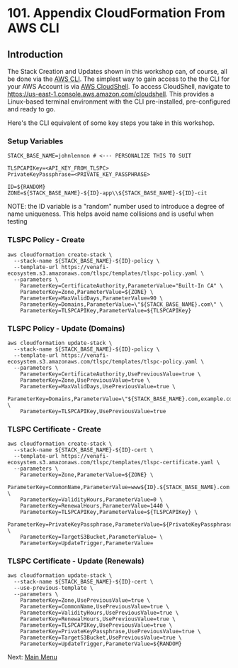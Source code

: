 # 101. Appendix CloudFormation From AWS CLI

## Introduction

The Stack Creation and Updates shown in this workshop can, of course, all be done via the [AWS CLI](https://aws.amazon.com/cli).
The simplest way to gain access to the the CLI for your AWS Account is via [AWS CloudShell](https://aws.amazon.com/cloudshell).
To access CloudShell, navigate to https://us-east-1.console.aws.amazon.com/cloudshell.
This provides a Linux-based terminal environment with the CLI pre-installed, pre-configured and ready to go.

Here's the CLI equivalent of some key steps you take in this workshop.

### Setup Variables

```
STACK_BASE_NAME=johnlennon # <--- PERSONALIZE THIS TO SUIT

TLSPCAPIKey=<API_KEY_FROM_TLSPC>
PrivateKeyPassphrase=<PRIVATE_KEY_PASSPHRASE>

ID=${RANDOM}
ZONE=${STACK_BASE_NAME}-${ID}-app\\${STACK_BASE_NAME}-${ID}-cit
```

NOTE: the ID variable is a "random" number used to introduce a degree of name uniqueness.
This helps avoid name collisions and is useful when testing

### TLSPC Policy - Create
```
aws cloudformation create-stack \
  --stack-name ${STACK_BASE_NAME}-${ID}-policy \
  --template-url https://venafi-ecosystem.s3.amazonaws.com/tlspc/templates/tlspc-policy.yaml \
  --parameters \
    ParameterKey=CertificateAuthority,ParameterValue="Built-In CA" \
    ParameterKey=Zone,ParameterValue=${ZONE} \
    ParameterKey=MaxValidDays,ParameterValue=90 \
    ParameterKey=Domains,ParameterValue=\"${STACK_BASE_NAME}.com\" \
    ParameterKey=TLSPCAPIKey,ParameterValue=${TLSPCAPIKey}
```

### TLSPC Policy - Update (Domains)
```
aws cloudformation update-stack \
  --stack-name ${STACK_BASE_NAME}-${ID}-policy \
  --template-url https://venafi-ecosystem.s3.amazonaws.com/tlspc/templates/tlspc-policy.yaml \
  --parameters \
    ParameterKey=CertificateAuthority,UsePreviousValue=true \
    ParameterKey=Zone,UsePreviousValue=true \
    ParameterKey=MaxValidDays,UsePreviousValue=true \
    ParameterKey=Domains,ParameterValue=\"${STACK_BASE_NAME}.com,example.com\" \
    ParameterKey=TLSPCAPIKey,UsePreviousValue=true
```

### TLSPC Certificate - Create
```
aws cloudformation create-stack \
  --stack-name ${STACK_BASE_NAME}-${ID}-cert \
  --template-url https://venafi-ecosystem.s3.amazonaws.com/tlspc/templates/tlspc-certificate.yaml \
  --parameters \
    ParameterKey=Zone,ParameterValue=${ZONE} \
    ParameterKey=CommonName,ParameterValue=www${ID}.${STACK_BASE_NAME}.com \
    ParameterKey=ValidityHours,ParameterValue=0 \
    ParameterKey=RenewalHours,ParameterValue=1440 \
    ParameterKey=TLSPCAPIKey,ParameterValue=${TLSPCAPIKey} \
    ParameterKey=PrivateKeyPassphrase,ParameterValue=${PrivateKeyPassphrase} \
    ParameterKey=TargetS3Bucket,ParameterValue= \
    ParameterKey=UpdateTrigger,ParameterValue=
```

### TLSPC Certificate - Update (Renewals)
```
aws cloudformation update-stack \
  --stack-name ${STACK_BASE_NAME}-${ID}-cert \
  --use-previous-template \
  --parameters \
    ParameterKey=Zone,UsePreviousValue=true \
    ParameterKey=CommonName,UsePreviousValue=true \
    ParameterKey=ValidityHours,UsePreviousValue=true \
    ParameterKey=RenewalHours,UsePreviousValue=true \
    ParameterKey=TLSPCAPIKey,UsePreviousValue=true \
    ParameterKey=PrivateKeyPassphrase,UsePreviousValue=true \
    ParameterKey=TargetS3Bucket,UsePreviousValue=true \
    ParameterKey=UpdateTrigger,ParameterValue=${RANDOM}
```

Next: [Main Menu](../README.md)
